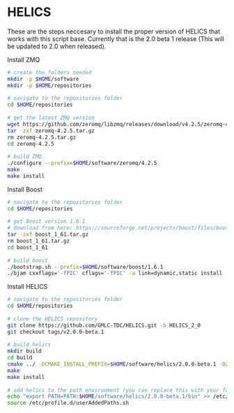 HELICS
======

These are the steps neccesary to install the proper version of HELICS that works with this script base. Currently that is the 2.0 beta 1 release (This will be updated to 2.0 when released).

Install ZMQ

``` bash	
# create the folders needed 
mkdir -p $HOME/software
mkdir -p $HOME/repositories
	
# navigate to the repositories folder
cd $HOME/repositories
	
# get the latest ZMQ version
wget https://github.com/zeromq/libzmq/releases/download/v4.2.5/zeromq-4.2.5.tar.gz
tar -zxf zeromq-4.2.5.tar.gz
rm zeromq-4.2.5.tar.gz
cd zeromq-4.2.5 
	
# build ZMQ
./configure --prefix=$HOME/software/zeromq/4.2.5
make
make install
```

Install Boost

``` bash	
# navigate to the repositories folder
cd $HOME/repositories
	
# get Boost version 1.6.1 
# download from here: https://sourceforge.net/projects/boost/files/boost/1.61.0/
tar -zxf boost_1_61.tar.gz
rm boost_1_61.tar.gz
cd boost_1_61
	
# build boost 
./bootstrap.sh --prefix=$HOME/software/boost/1.6.1
./bjam cxxflags='-fPIC' cflags='-fPIC' -a link=dynamic,static install
``` 

Install HELICS

``` bash	
# navigate to the repositories folder
cd $HOME/repositories
	
# clone the HELICS repository
git clone https://github.com/GMLC-TDC/HELICS.git -b HELICS_2_0
git checkout tags/v2.0.0-beta.1
	
# build helics
mkdir build
cd build
cmake ../ -DCMAKE_INSTALL_PREFIX=$HOME/software/helics/2.0.0-beta.1 -DZeroMQ_ROOT_DIR=$HOME/software/zeromq/4.2.5 -DBOOST_ROOT=$HOME/software/boost/1.6.1
make 
make install
	
# add helics to the path environment (you can replace this with your favorite way to do this)
echo "export PATH=PATH:$HOME/software/helics/2.0.0-beta.1/bin" >> /etc/profile.d/userAddedPaths.sh
source /etc/profile.d/userAddedPaths.sh
```

